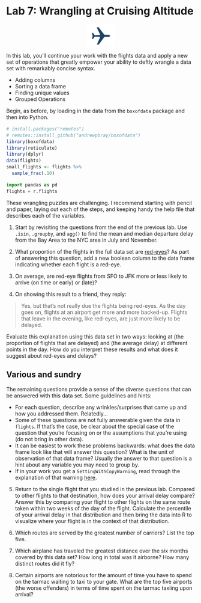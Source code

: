 Lab 7: Wrangling at Cruising Altitude
================

<img src="figs/tiny-airplane.png" width="15%" style="display: block; margin: auto;" />

In this lab, you’ll continue your work with the flights data and apply a
new set of operations that greatly empower your ability to deftly
wrangle a data set with remarkably concise syntax.

  - Adding columns
  - Sorting a data frame
  - Finding unique values
  - Grouped Operations

Begin, as before, by loading in the data from the `boxofdata` package
and then into Python.

``` r
# install.packages("remotes")
# remotes::install_github("andrewpbray/boxofdata")
library(boxofdata)
library(reticulate)
library(dplyr)
data(flights)
small_flights <- flights %>%
  sample_frac(.10)
```

``` python
import pandas as pd
flights = r.flights
```

These wrangling puzzles are challenging. I recommend starting with
pencil and paper, laying out each of the steps, and keeping handy the
help file that describes each of the variables.

1.  Start by revisiting the questions from the end of the previous lab.
    Use `.isin`, `.groupby`, and `agg()` to find the mean and median
    departure delay from the Bay Area to the NYC area in July and
    November.

2.  What proportion of the flights in the full data set are
    [red-eyes](https://en.wikipedia.org/wiki/Red-eye_flight)? As part of
    answering this question, add a new boolean column to the data frame
    indicating whether each flight is a red-eye.

3.  On average, are red-eye flights from SFO to JFK more or less likely
    to arrive (on time or early) or (late)?

4.  On showing this result to a friend, they reply:

> Yes, but that’s not really due the flights being red-eyes. As the day
> goes on, flights at an airport get more and more backed-up. Flights
> that leave in the evening, like red-eyes, are just more likely to be
> delayed.

Evaluate this explanation using this data set in two ways: looking at
(the proportion of flights that are delayed) and (the average delay) at
different points in the day. How do you interpret these results and what
does it suggest about red-eyes and delays?

## Various and sundry

The remaining questions provide a sense of the diverse questions that
can be answered with this data set. Some guidelines and hints:

  - For each question, describe any wrinkles/surprises that came up and
    how you addressed them. Relatedly…
  - Some of these questions are not fully answerable given the data in
    `flights`. If that’s the case, be clear about the special case of
    the question that you’re focusing on or the assumptions that you’re
    using (do not bring in other data).
  - It can be easiest to work these problems backwards: what does the
    data frame look like that will answer this question? What is the
    unit of observation of that data frame? Usually the answer to that
    question is a hint about any variable you may need to group by.
  - If in your work you get a `SettingWithCopyWarning`, read through the
    explanation of that warning
    [here](https://www.dataquest.io/blog/settingwithcopywarning/).

<!-- end list -->

5.  Return to the single flight that you studied in the previous lab.
    Compared to other flights to that destination, how does your arrival
    delay compare? Answer this by comparing your flight to other flights
    on the same route taken within two weeks of the day of the flight.
    Calculate the percentile of your arrival delay in that distribution
    and then bring the data into R to visualize where your flight is in
    the context of that distribution.

6.  Which routes are served by the greatest number of carriers? List the
    top five.

7.  Which airplane has traveled the greatest distance over the six
    months covered by this data set? How long in total was it airborne?
    How many distinct routes did it fly?

8.  Certain airports are notorious for the amount of time you have to
    spend on the tarmac waiting to taxi to your gate. What are the top
    five airports (the worse offenders) in terms of time spent on the
    tarmac taxiing upon arrival?
